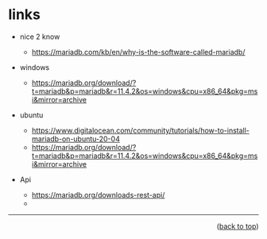 <a name="topage"></a>

# links

* nice 2 know
    * https://mariadb.com/kb/en/why-is-the-software-called-mariadb/

* windows 
    * https://mariadb.org/download/?t=mariadb&p=mariadb&r=11.4.2&os=windows&cpu=x86_64&pkg=msi&mirror=archive

* ubuntu
    * https://www.digitalocean.com/community/tutorials/how-to-install-mariadb-on-ubuntu-20-04
    * https://mariadb.org/download/?t=mariadb&p=mariadb&r=11.4.2&os=windows&cpu=x86_64&pkg=msi&mirror=archive

* Api
    * https://mariadb.org/downloads-rest-api/
    *  
-----

<p align="right">(<a href="#topage">back to top</a>)</p>
<br/>
<br/>
